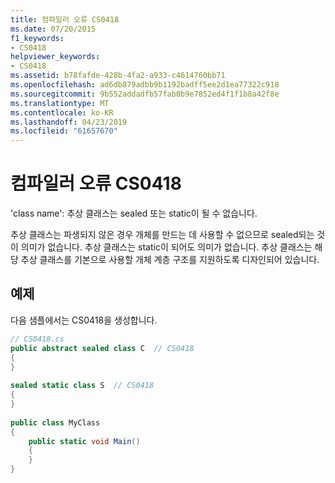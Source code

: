 ```yaml
---
title: 컴파일러 오류 CS0418
ms.date: 07/20/2015
f1_keywords:
- CS0418
helpviewer_keywords:
- CS0418
ms.assetid: b78fafde-428b-4fa2-a933-c4614760bb71
ms.openlocfilehash: ad6db879adbb9b1192badff5ee2d1ea77322c918
ms.sourcegitcommit: 9b552addadfb57fab0b9e7852ed4f1f1b8a42f8e
ms.translationtype: MT
ms.contentlocale: ko-KR
ms.lasthandoff: 04/23/2019
ms.locfileid: "61657670"
---
```

# <a name="compiler-error-cs0418"></a>컴파일러 오류 CS0418
'class name': 추상 클래스는 sealed 또는 static이 될 수 없습니다.  
  
 추상 클래스는 파생되지 않은 경우 개체를 만드는 데 사용할 수 없으므로 sealed되는 것이 의미가 없습니다. 추상 클래스는 static이 되어도 의미가 없습니다. 추상 클래스는 해당 추상 클래스를 기본으로 사용할 개체 계층 구조를 지원하도록 디자인되어 있습니다.  
  
## <a name="example"></a>예제  
 다음 샘플에서는 CS0418을 생성합니다.  
  
```csharp  
// CS0418.cs  
public abstract sealed class C  // CS0418  
{  
}  
  
sealed static class S  // CS0418  
{  
}  
  
public class MyClass  
{  
    public static void Main()  
    {  
    }  
}  
```

